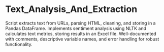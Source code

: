 # Text_Analysis_And_Extraction
Script extracts text from URLs, parsing HTML, cleaning, and storing in a Pandas DataFrame. Implements sentiment analysis using NLTK and calculates text metrics, storing results in an Excel file. Well-documented with comments, descriptive variable names, and error handling for robust functionality.
